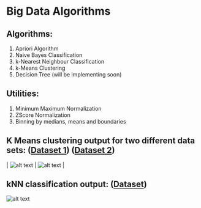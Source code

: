 # Big Data Algorithms

## Algorithms:
  1) Apriori Algorithm
  2) Naive Bayes Classification
  3) k-Nearest Neighbour Classification
  4) k-Means Clustering
  5) Decision Tree (will be implementing soon)

## Utilities:
  1) Minimum Maximum Normalization
  2) ZScore Normalization
  3) Binning by medians, means and boundaries

## K Means clustering output for two different data sets: (<a href="https://github.com/karankharecha/Big_Data_Algorithms/blob/master/datasets/k_means_clustering_test_1.csv">Dataset 1</a>) (<a href="https://github.com/karankharecha/Big_Data_Algorithms/blob/master/datasets/k_means_clustering_test_2.csv">Dataset 2</a>)

| ![alt text](https://raw.githubusercontent.com/karankharecha/Big_Data_Algorithms/master/output_files/k_means_clustering_test_1.png) | ![alt text](https://raw.githubusercontent.com/karankharecha/Big_Data_Algorithms/master/output_files/k_means_clustering_test_2.png) |

## kNN classification output: (<a href="https://github.com/karankharecha/Big_Data_Algorithms/blob/master/datasets/knn_training_set.csv">Dataset</a>)

![alt text](https://raw.githubusercontent.com/karankharecha/Big_Data_Algorithms/master/output_files/knn_classification.png)
